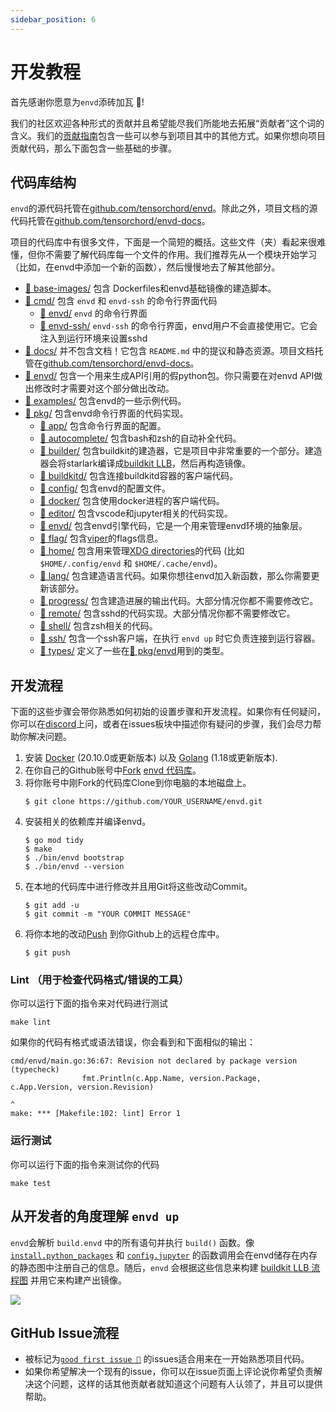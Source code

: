 ```yaml
---
sidebar_position: 6
---
```



# 开发教程

首先感谢你愿意为`envd`添砖加瓦 🌟! 

我们的社区欢迎各种形式的贡献并且希望能尽我们所能地去拓展“贡献者”这个词的含义。我们的[贡献指南](./contributing)包含一些可以参与到项目其中的其他方式。如果你想向项目贡献代码，那么下面包含一些基础的步骤。

## 代码库结构

`envd`的源代码托管在[github.com/tensorchord/envd](https://github.com/tensorchord/envd)。除此之外，项目文档的源代码托管在[github.com/tensorchord/envd-docs](https://github.com/tensorchord/envd-docs)。

项目的代码库中有很多文件，下面是一个简短的概括。这些文件（夹）看起来很难懂，但你不需要了解代码库每一个文件的作用。我们推荐先从一个模块开始学习（比如，在envd中添加一个新的函数），然后慢慢地去了解其他部分。

- [📁 base-images/](https://github.com/tensorchord/envd/tree/main/base-images) 包含 Dockerfiles和envd基础镜像的建造脚本。
- [📁 cmd/](https://github.com/tensorchord/envd/tree/main/cmd) 包含 `envd` 和 `envd-ssh` 的命令行界面代码
    - [📁 envd/](https://github.com/tensorchord/envd/tree/main/cmd/envd) `envd` 的命令行界面
    - [📁 envd-ssh/](https://github.com/tensorchord/envd/tree/main/cmd/envd-ssh) `envd-ssh` 的命令行界面，envd用户不会直接使用它。它会注入到运行环境来设置sshd
- [📁 docs/](https://github.com/tensorchord/envd/tree/main/docs) 并不包含文档！它包含 `README.md` 中的提议和静态资源。项目文档托管在[github.com/tensorchord/envd-docs](https://github.com/tensorchord/envd-docs)。
- [📁 envd/](https://github.com/tensorchord/envd/tree/main/envd) 包含一个用来生成API引用的假python包。你只需要在对envd API做出修改时才需要对这个部分做出改动。
- [📁 examples/](https://github.com/tensorchord/envd/tree/main/examples) 包含envd的一些示例代码。
- [📁 pkg/](https://github.com/tensorchord/envd/tree/main/pkg) 包含envd命令行界面的代码实现。
    - [📁 app/](https://github.com/tensorchord/envd/tree/main/pkg/app) 包含命令行界面的配置。
    - [📁 autocomplete/](https://github.com/tensorchord/envd/tree/main/pkg/autocomplete) 包含bash和zsh的自动补全代码。
    - [📁 builder/](https://github.com/tensorchord/envd/tree/main/pkg/builder) 包含buildkit的建造器，它是项目中非常重要的一个部分。建造器会将starlark编译成[buildkit LLB](https://github.com/moby/buildkit#exploring-llb)，然后再构造镜像。
    - [📁 buildkitd/](https://github.com/tensorchord/envd/tree/main/pkg/buildkitd) 包含连接buildkitd容器的客户端代码。
    - [📁 config/](https://github.com/tensorchord/envd/tree/main/pkg/config) 包含envd的配置文件。
    - [📁 docker/](https://github.com/tensorchord/envd/tree/main/pkg/docker) 包含使用docker进程的客户端代码。
    - [📁 editor/](https://github.com/tensorchord/envd/tree/main/pkg/editor) 包含vscode和jupyter相关的代码实现。
    - [📁 envd/](https://github.com/tensorchord/envd/tree/main/pkg/envd) 包含envd引擎代码，它是一个用来管理envd环境的抽象层。
    - [📁 flag/](https://github.com/tensorchord/envd/tree/main/pkg/flag) 包含[viper](https://github.com/spf13/viper)的flags信息。
    - [📁 home/](https://github.com/tensorchord/envd/tree/main/pkg/home) 包含用来管理[XDG directories](https://specifications.freedesktop.org/basedir-spec/basedir-spec-latest.html)的代码 (比如 `$HOME/.config/envd` 和 `$HOME/.cache/envd`)。
    - [📁 lang/](https://github.com/tensorchord/envd/tree/main/pkg/lang) 包含建造语言代码。如果你想往envd加入新函数，那么你需要更新该部分。
    - [📁 progress/](https://github.com/tensorchord/envd/tree/main/pkg/progress) 包含建造进展的输出代码。大部分情况你都不需要修改它。
    - [📁 remote/](https://github.com/tensorchord/envd/tree/main/pkg/remote) 包含sshd的代码实现。大部分情况你都不需要修改它。
    - [📁 shell/](https://github.com/tensorchord/envd/tree/main/pkg/shell) 包含zsh相关的代码。
    - [📁 ssh/](https://github.com/tensorchord/envd/tree/main/pkg/ssh) 包含一个ssh客户端，在执行 `envd up` 时它负责连接到运行容器。
    - [📁 types/](https://github.com/tensorchord/envd/tree/main/pkg/types) 定义了一些在[📁 pkg/envd](https://github.com/tensorchord/envd/tree/main/pkg/envd)用到的类型。

## 开发流程

下面的这些步骤会带你熟悉如何初始的设置步骤和开发流程。如果你有任何疑问，你可以在[discord](https://discord.gg/KqswhpVgdU)上问，或者在issues板块中描述你有疑问的步骤，我们会尽力帮助你解决问题。

1. 安装 [Docker](https://www.docker.com/products/docker-desktop/) (20.10.0或更新版本) 以及 [Golang](https://go.dev/dl/) (1.18或更新版本).
1. 在你自己的Github账号中[Fork](https://help.github.com/articles/fork-a-repo) [envd 代码库](https://github.com/tensorchord/envd)。
1. 将你账号中刚Fork的代码库Clone到你电脑的本地磁盘上。
    ```
    $ git clone https://github.com/YOUR_USERNAME/envd.git
    ```
1. 安装相关的依赖库并编译envd。
    ```
    $ go mod tidy
    $ make
    $ ./bin/envd bootstrap
    $ ./bin/envd --version
    ```
1. 在本地的代码库中进行修改并且用Git将这些改动Commit。
    ```
    $ git add -u
    $ git commit -m "YOUR COMMIT MESSAGE"
    ```
1. 将你本地的改动[Push](https://help.github.com/articles/github-glossary/#push) 到你Github上的远程仓库中。
    ```
    $ git push
    ```

### Lint （用于检查代码格式/错误的工具）

你可以运行下面的指令来对代码进行测试

```
make lint
```

如果你的代码有格式或语法错误，你会看到和下面相似的输出：

```
cmd/envd/main.go:36:67: Revision not declared by package version (typecheck)
                fmt.Println(c.App.Name, version.Package, c.App.Version, version.Revision)
                                                                                ^
make: *** [Makefile:102: lint] Error 1
```

### 运行测试

你可以运行下面的指令来测试你的代码

```
make test
```

## 从开发者的角度理解 `envd up`

`envd`会解析 `build.envd` 中的所有语句并执行 `build()` 函数。像 [`install.python_packages`](../api/install#python_packages) 和 [`config.jupyter`](../api/config#jupyter) 的函数调用会在envd储存在内存的静态图中注册自己的信息。随后，`envd` 会根据这些信息来构建 [buildkit LLB 流程图](https://github.com/moby/buildkit#exploring-llb) 并用它来构建产出镜像。

![](./assets/envd-arch.svg)

## GitHub Issue流程

- 被标记为[`good first issue 💖`](https://github.com/tensorchord/envd/issues?q=is%3Aissue+is%3Aopen+label%3A%22good+first+issue+%E2%9D%A4%EF%B8%8F%22) 的issues适合用来在一开始熟悉项目代码。
- 如果你希望解决一个现有的issue，你可以在issue页面上评论说你希望负责解决这个问题，这样的话其他贡献者就知道这个问题有人认领了，并且可以提供帮助。
